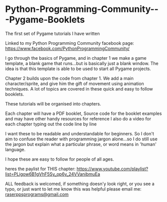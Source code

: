 # Python-Programming-Community---Pygame-Booklets
The first set of Pygame tutorials I have written 

Linked to my Python Programming Community facebook page:
https://www.facebook.com/PythonProgrammingCommunity/

I go through the basics of Pygame, and in chapter 1 we make a game template,
a blank game that runs...but is basically just a blank window. The idea is that
this template is able to be used to start all Pygame projects.

Chapter 2 builds upon the code from chapter 1. We add a main character/sprite,
and give him the gift of movement using animation techniques.
A lot of topics are covered in these quick and easy to follow booklets.

These tutorials will be organised into chapters.

Each chapter will have a PDF booklet, Source code for the booklet examples
and may have other handy resources for reference
I also do a video for each chapter typing out the code line by line

I want these to be readable and understandable for beginners. So I don't aim to 
confuse the reader with programming jargon alone...so I do still use the jargon
but explain what a particular phrase, or word means in 'human' language.

I hope these are easy to follow for people of all ages.

heres the paylist for THIS chapter:
https://www.youtube.com/playlist?list=PLigow6B1gVhF5Sy_op6y_24VVanibmuEa

ALL feedback is welcomed, if something doesn'y look right, or you see a typo, or just want to let me
know this was helpful please email me:
raserppsprograms@gmail.com

